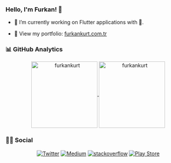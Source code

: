### Hello, I'm Furkan! 👋
- 🔭 I’m currently working on Flutter applications with 💙.

- 📁 View my portfolio: [furkankurt.com.tr](https://www.furkankurt.com.tr)

### 📊 GitHub Analytics

<p align="center">
<a href="https://github.com/furkankurt">
  <img height="180em" align="center" src="https://github-readme-stats.vercel.app/api?username=furkankurt&show_icons=true&theme=cobalt" alt="furkankurt"/>
  <img height="180em" align="center" src="https://github-readme-stats.vercel.app/api/top-langs/?username=furkankurt&layout=compact&hide=Python,c%2B%2B,makefile&langs_count=10)](https://github.com/anuraghazra/github-readme-stats" alt="furkankurt"/>
</a>
</p>

### 🤝🏻 Social

<p align="center">
<a href="https://twitter.com/fkurt97" target="blank"><img align="center" src="https://img.shields.io/badge/Twitter-1DA1F2?style=flat&logo=twitter&logoColor=white" alt="Twitter" /></a>
<a href="https://fkurt97.medium.com" target="blank"><img align="center" src="https://img.shields.io/badge/Medium-12100E?style=flat&logo=medium&logoColor=white" alt="Medium" /></a>
<a href="https://stackoverflow.com/users/2911940/furkankurt" target="blank"><img align="center" src="https://img.shields.io/badge/Stack_Overflow-FE7A16?style=flat&logo=stack-overflow&logoColor=white" alt="stackoverflow" /></a>
<a href="https://play.google.com/store/apps/dev?id=7811034042648395693" target="blank"><img align="center" src="https://img.shields.io/badge/Google_Play-414141?style=flat&logo=google-play&logoColor=white" alt="Play Store" /></a>
</p>
